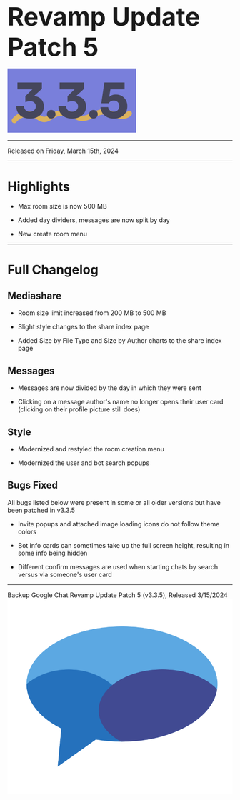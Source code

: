 <h1 style="font-size:4em;margin-bottom:0.25em;">
    Revamp Update Patch 5
</h1>

<img src="/public/v3.3.5.svg" height="10%" alt="v3.3.1">

<hr>

Released on Friday, March 15th, 2024

<hr>

<style>
    h1 {
        font-size: 2em;
    }
</style>

# Highlights

- Max room size is now 500 MB

- Added day dividers, messages are now split by day

- New create room menu

<hr>

# Full Changelog

## Mediashare

- Room size limit increased from 200 MB to 500 MB

- Slight style changes to the share index page

- Added Size by File Type and Size by Author charts to the share index page

## Messages

- Messages are now divided by the day in which they were sent

- Clicking on a message author's name no longer opens their user card (clicking on their profile picture still does)

## Style

- Modernized and restyled the room creation menu

- Modernized the user and bot search popups

## Bugs Fixed

All bugs listed below were present in some or all older versions but have been patched in v3.3.5

- Invite popups and attached image loading icons do not follow theme colors

- Bot info cards can sometimes take up the full screen height, resulting in some info being hidden

- Different confirm messages are used when starting chats by search versus via someone's user card

<hr>

Backup Google Chat Revamp Update Patch 5 (v3.3.5), Released 3/15/2024  
<img src="/public/logo.svg" height="10%" alt="Backup Google Chat">
